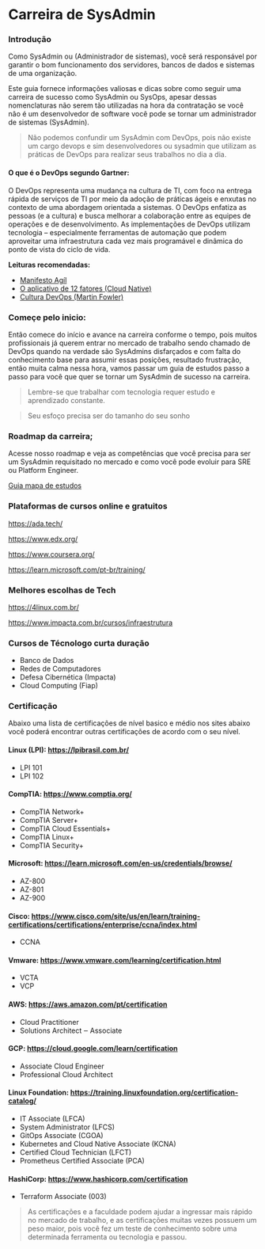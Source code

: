 # Carreira de SysAdmin

### Introdução
Como SysAdmin ou (Administrador de sistemas), você será responsável por garantir o bom funcionamento dos servidores, bancos de dados e sistemas de uma organização.

Este guia fornece informações valiosas e dicas sobre como seguir uma carreira de sucesso como SysAdmin ou SysOps, apesar dessas nomenclaturas não serem tão utilizadas na hora da contratação se você não é um desenvolvedor de software você pode se tornar um administrador de sistemas (SysAdmin).

> Não podemos confundir um SysAdmin com DevOps, pois não existe um cargo devops e sim desenvolvedores ou sysadmin que utilizam as práticas de DevOps para realizar seus trabalhos no dia a dia.

#### O que é o DevOps segundo Gartner:

O DevOps representa uma mudança na cultura de TI, com foco na entrega rápida de serviços de TI por meio da adoção de práticas ágeis e enxutas no contexto de uma abordagem orientada a sistemas. O DevOps enfatiza as pessoas (e a cultura) e busca melhorar a colaboração entre as equipes de operações e de desenvolvimento. As implementações de DevOps utilizam tecnologia – especialmente ferramentas de automação que podem aproveitar uma infraestrutura cada vez mais programável e dinâmica do ponto de vista do ciclo de vida.

**Leituras recomendadas:**
- [Manifesto Agíl](https://agilemanifesto.org/)
- [O aplicativo de 12 fatores (Cloud Native)](https://12factor.net/)
- [Cultura DevOps (Martin Fowler)](https://martinfowler.com/bliki/DevOpsCulture.html)

### Começe pelo inicio:
Então comece do início e avance na carreira conforme o tempo, pois muitos profissionais já querem entrar no mercado de trabalho sendo chamado de DevOps quando na verdade são SysAdmins disfarçados e com falta do conhecimento base para assumir essas posições, resultado frustração, então muita calma nessa hora, vamos passar um guia de estudos passo a passo para você que quer se tornar um SysAdmin de sucesso na carreira.

>Lembre-se que trabalhar com tecnologia requer estudo e aprendizado constante.

>Seu esfoço precisa ser do tamanho do seu sonho
  
### Roadmap da carreira;
Acesse nosso roadmap e veja as competências que você precisa para ser um SysAdmin requisitado no mercado e como você pode evoluir para SRE ou Platform Engineer.

[Guia mapa de estudos](https://roadmap.sh/r/sysadmin-pqtf1)


### Plataformas de cursos online e gratuitos

https://ada.tech/

https://www.edx.org/

https://www.coursera.org/

https://learn.microsoft.com/pt-br/training/


### Melhores escolhas de Tech

https://4linux.com.br/

https://www.impacta.com.br/cursos/infraestrutura


### Cursos de Técnologo curta duração
- Banco de Dados  
- Redes de Computadores 
- Defesa Cibernética (Impacta)
- Cloud Computing (Fiap)

### Certificação
Abaixo uma lista de certificações de nível basico e médio nos sites abaixo você poderá encontrar outras certificações de acordo com o seu nível.

#### Linux (LPI): https://lpibrasil.com.br/
- LPI 101 
- LPI 102 

#### CompTIA: https://www.comptia.org/

- CompTIA  Network+
- CompTIA Server+
- CompTIA Cloud Essentials+
- CompTIA Linux+  
- CompTIA  Security+

#### Microsoft: https://learn.microsoft.com/en-us/credentials/browse/

- AZ-800
- AZ-801
- AZ-900

#### Cisco: https://www.cisco.com/site/us/en/learn/training-certifications/certifications/enterprise/ccna/index.html

 - CCNA

#### Vmware: https://www.vmware.com/learning/certification.html

- VCTA
- VCP

#### AWS: https://aws.amazon.com/pt/certification

- Cloud Practitioner
- Solutions Architect ‒ Associate

#### GCP: https://cloud.google.com/learn/certification

- Associate Cloud Engineer
- Professional Cloud Architect

#### Linux Foundation: https://training.linuxfoundation.org/certification-catalog/

- IT Associate (LFCA)
- System Administrator (LFCS)
- GitOps Associate (CGOA)
- Kubernetes and Cloud Native Associate (KCNA)
- Certified Cloud Technician (LFCT)
- Prometheus Certified Associate (PCA)

#### HashiCorp: https://www.hashicorp.com/certification
- Terraform Associate (003)

> As certificações e a faculdade podem ajudar a ingressar mais rápido no mercado de trabalho, e as certificações muitas vezes possuem um peso maior, pois você fez um teste de conhecimento sobre uma determinada ferramenta ou tecnologia e passou.
